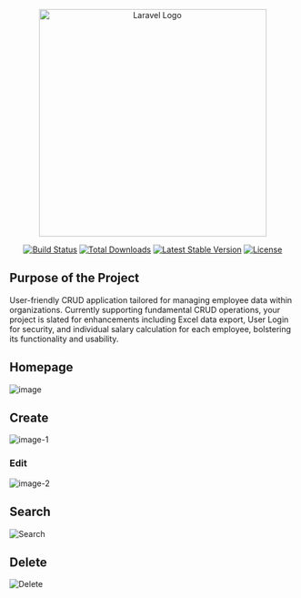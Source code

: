 <p align="center"><a href="https://laravel.com" target="_blank"><img src="https://raw.githubusercontent.com/laravel/art/master/logo-lockup/5%20SVG/2%20CMYK/1%20Full%20Color/laravel-logolockup-cmyk-red.svg" width="400" alt="Laravel Logo"></a></p>

<p align="center">
<a href="https://github.com/laravel/framework/actions"><img src="https://github.com/laravel/framework/workflows/tests/badge.svg" alt="Build Status"></a>
<a href="https://packagist.org/packages/laravel/framework"><img src="https://img.shields.io/packagist/dt/laravel/framework" alt="Total Downloads"></a>
<a href="https://packagist.org/packages/laravel/framework"><img src="https://img.shields.io/packagist/v/laravel/framework" alt="Latest Stable Version"></a>
<a href="https://packagist.org/packages/laravel/framework"><img src="https://img.shields.io/packagist/l/laravel/framework" alt="License"></a>
</p>

## Purpose of the Project

User-friendly CRUD application tailored for managing employee data within organizations. Currently supporting fundamental CRUD operations, your project is slated for enhancements including Excel data export, User Login for security, and individual salary calculation for each employee, bolstering its functionality and usability.

## Homepage

![image](https://github.com/Yohann01/Laravel-CRUD-Project/assets/82199055/1465cd94-3741-49a7-b079-fe13fce23fd1)



## Create

![image-1](https://github.com/Yohann01/Laravel-CRUD-Project/assets/82199055/ad9dc279-8b46-4e9a-92e5-b6f857c71755)

### Edit

![image-2](https://github.com/Yohann01/Laravel-CRUD-Project/assets/82199055/a792cd9d-95c5-4156-a2f7-729f22b417f4)

## Search

![Search](https://github.com/Yohann01/Yohann01/assets/82199055/64ef4a5b-092e-4df6-a606-e8ffc3daf6a0)



## Delete

![Delete](https://github.com/Yohann01/Yohann01/assets/82199055/a5507c92-6040-46af-8ab1-31b1113ca376)




